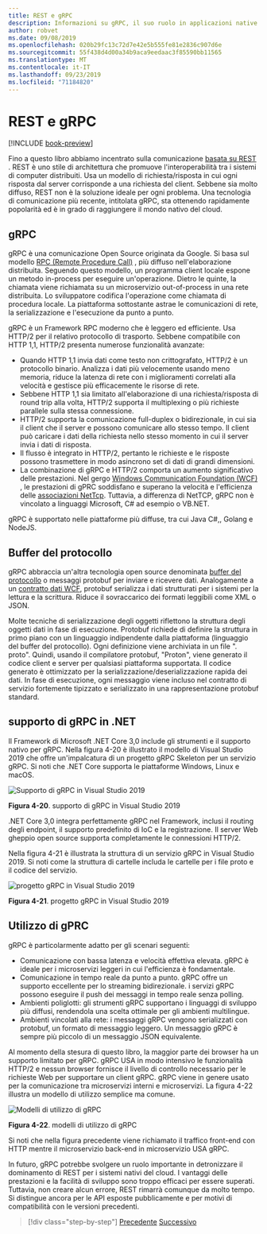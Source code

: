 ```yaml
---
title: REST e gRPC
description: Informazioni su gRPC, il suo ruolo in applicazioni native del cloud e su come differisce da HTTP REST
author: robvet
ms.date: 09/08/2019
ms.openlocfilehash: 020b29fc13c72d7e42e5b555fe81e2836c907d6e
ms.sourcegitcommit: 55f438d4d00a34b9aca9eedaac3f85590bb11565
ms.translationtype: MT
ms.contentlocale: it-IT
ms.lasthandoff: 09/23/2019
ms.locfileid: "71184820"
---
```

# <a name="rest-and-grpc"></a>REST e gRPC

[!INCLUDE [book-preview](../../../includes/book-preview.md)]

Fino a questo libro abbiamo incentrato sulla comunicazione [basata su REST](https://docs.microsoft.com/azure/architecture/best-practices/api-design) . REST è uno stile di architettura che promuove l'interoperabilità tra i sistemi di computer distribuiti. Usa un modello di richiesta/risposta in cui ogni risposta dal server corrisponde a una richiesta del client. Sebbene sia molto diffuso, REST non è la soluzione ideale per ogni problema. Una tecnologia di comunicazione più recente, intitolata gRPC, sta ottenendo rapidamente popolarità ed è in grado di raggiungere il mondo nativo del cloud.

## <a name="grpc"></a>gRPC

gRPC è una comunicazione Open Source originata da Google. Si basa sul modello [RPC (Remote Procedure Call)](https://en.wikipedia.org/wiki/Remote_procedure_call) , più diffuso nell'elaborazione distribuita. Seguendo questo modello, un programma client locale espone un metodo in-process per eseguire un'operazione. Dietro le quinte, la chiamata viene richiamata su un microservizio out-of-process in una rete distribuita. Lo sviluppatore codifica l'operazione come chiamata di procedura locale. La piattaforma sottostante astrae le comunicazioni di rete, la serializzazione e l'esecuzione da punto a punto.

gRPC è un Framework RPC moderno che è leggero ed efficiente. Usa HTTP/2 per il relativo protocollo di trasporto. Sebbene compatibile con HTTP 1,1, HTTP/2 presenta numerose funzionalità avanzate:

- Quando HTTP 1,1 invia dati come testo non crittografato, HTTP/2 è un protocollo binario. Analizza i dati più velocemente usando meno memoria, riduce la latenza di rete con i miglioramenti correlati alla velocità e gestisce più efficacemente le risorse di rete.
- Sebbene HTTP 1,1 sia limitato all'elaborazione di una richiesta/risposta di round trip alla volta, HTTP/2 supporta il multiplexing o più richieste parallele sulla stessa connessione.
- HTTP/2 supporta la comunicazione full-duplex o bidirezionale, in cui sia il client che il server e possono comunicare allo stesso tempo. Il client può caricare i dati della richiesta nello stesso momento in cui il server invia i dati di risposta.
- Il flusso è integrato in HTTP/2, pertanto le richieste e le risposte possono trasmettere in modo asincrono set di dati di grandi dimensioni.
- La combinazione di gRPC e HTTP/2 comporta un aumento significativo delle prestazioni. Nel gergo [Windows Communication Foundation (WCF)](https://docs.microsoft.com/dotnet/framework/wcf/whats-wcf) , le prestazioni di gPRC soddisfano e superano la velocità e l'efficienza delle [associazioni NetTcp](https://docs.microsoft.com/dotnet/api/system.servicemodel.nettcpbinding?view=netframework-4.8). Tuttavia, a differenza di NetTCP, gRPC non è vincolato a linguaggi Microsoft, C# ad esempio o VB.NET.

gRPC è supportato nelle piattaforme più diffuse, tra cui Java C#,, Golang e NodeJS. 

## <a name="protocol-buffers"></a>Buffer del protocollo

gRPC abbraccia un'altra tecnologia open source denominata [buffer del protocollo](https://developers.google.com/protocol-buffers/docs/overview) o messaggi protobuf per inviare e ricevere dati. Analogamente a un [contratto dati WCF](https://docs.microsoft.com/dotnet/framework/wcf/feature-details/using-data-contracts), protobuf serializza i dati strutturati per i sistemi per la lettura e la scrittura. Riduce il sovraccarico dei formati leggibili come XML o JSON.

Molte tecniche di serializzazione degli oggetti riflettono la struttura degli oggetti dati in fase di esecuzione. Protobuf richiede di definire la struttura in primo piano con un linguaggio indipendente dalla piattaforma (linguaggio del buffer del protocollo). Ogni definizione viene archiviata in un file ". proto". Quindi, usando il compilatore protobuf, "Proton", viene generato il codice client e server per qualsiasi piattaforma supportata. Il codice generato è ottimizzato per la serializzazione/deserializzazione rapida dei dati. In fase di esecuzione, ogni messaggio viene incluso nel contratto di servizio fortemente tipizzato e serializzato in una rappresentazione protobuf standard.

## <a name="grpc-support-in-net"></a>supporto di gRPC in .NET

Il Framework di Microsoft .NET Core 3,0 include gli strumenti e il supporto nativo per gRPC. Nella figura 4-20 è illustrato il modello di Visual Studio 2019 che offre un'impalcatura di un progetto gRPC Skeleton per un servizio gRPC. Si noti che .NET Core supporta le piattaforme Windows, Linux e macOS.

![Supporto di gRPC in Visual Studio 2019](./media/visual-studio-2019-grpc-template.png)

**Figura 4-20**. supporto di gRPC in Visual Studio 2019

.NET Core 3,0 integra perfettamente gRPC nel Framework, inclusi il routing degli endpoint, il supporto predefinito di IoC e la registrazione. Il server Web gheppio open source supporta completamente le connessioni HTTP/2. 

Nella figura 4-21 è illustrata la struttura di un servizio gRPC in Visual Studio 2019. Si noti come la struttura di cartelle includa le cartelle per i file proto e il codice del servizio.

![progetto gRPC in Visual Studio 2019](./media/grpc-project.png  )

**Figura 4-21**. progetto gRPC in Visual Studio 2019

## <a name="gprc-usage"></a>Utilizzo di gPRC

gRPC è particolarmente adatto per gli scenari seguenti:

- Comunicazione con bassa latenza e velocità effettiva elevata. gRPC è ideale per i microservizi leggeri in cui l'efficienza è fondamentale.
- Comunicazione in tempo reale da punto a punto. gRPC offre un supporto eccellente per lo streaming bidirezionale. i servizi gRPC possono eseguire il push dei messaggi in tempo reale senza polling.
- Ambienti poliglotti: gli strumenti gRPC supportano i linguaggi di sviluppo più diffusi, rendendola una scelta ottimale per gli ambienti multilingue.
- Ambienti vincolati alla rete: i messaggi gRPC vengono serializzati con protobuf, un formato di messaggio leggero. Un messaggio gRPC è sempre più piccolo di un messaggio JSON equivalente.

Al momento della stesura di questo libro, la maggior parte dei browser ha un supporto limitato per gRPC. gRPC USA in modo intensivo le funzionalità HTTP/2 e nessun browser fornisce il livello di controllo necessario per le richieste Web per supportare un client gRPC. gRPC viene in genere usato per la comunicazione tra microservizi interni e microservizi. La figura 4-22 illustra un modello di utilizzo semplice ma comune.

![Modelli di utilizzo di gRPC](./media/grpc-usage.png)

**Figura 4-22**. modelli di utilizzo di gRPC

Si noti che nella figura precedente viene richiamato il traffico front-end con HTTP mentre il microservizio back-end in microservizio USA gRPC.

In futuro, gRPC potrebbe svolgere un ruolo importante in detronizzare il dominamento di REST per i sistemi nativi del cloud. I vantaggi delle prestazioni e la facilità di sviluppo sono troppo efficaci per essere superati. Tuttavia, non creare alcun errore, REST rimarrà comunque da molto tempo. Si distingue ancora per le API esposte pubblicamente e per motivi di compatibilità con le versioni precedenti. 

>[!div class="step-by-step"]
>[Precedente](service-to-service-communication.md)
>[Successivo](service-mesh-communication-infrastructure.md)

